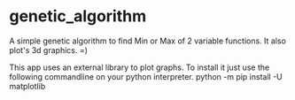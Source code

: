 # genetic_algorithm
A simple genetic algorithm to find Min or Max of 2 variable functions. It also plot's 3d graphics. =) 

This app uses an external library to plot graphs. To install it just use the following commandline on your python interpreter.
      python -m pip install -U matplotlib

